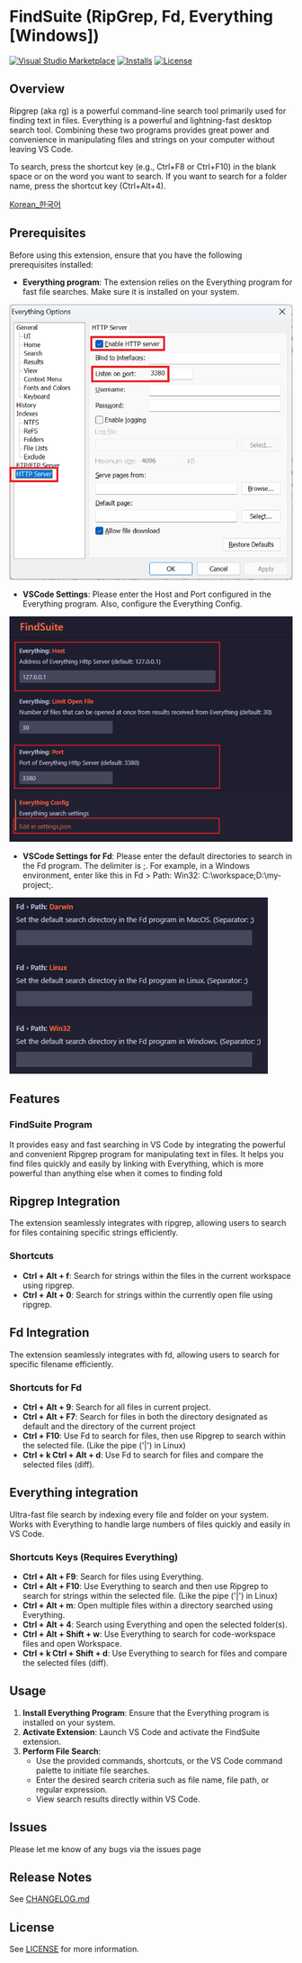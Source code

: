 # FindSuite (RipGrep, Fd, Everything [Windows])

[![Visual Studio Marketplace](https://img.shields.io/visual-studio-marketplace/v/utocode.findsuite?style=for-the-badge&label=VS%20Marketplace&logo=visual-studio-code)](https://marketplace.visualstudio.com/items?itemName=utocode.findsuite)
[![Installs](https://img.shields.io/visual-studio-marketplace/i/utocode.findsuite?style=for-the-badge)](https://marketplace.visualstudio.com/items?itemName=utocode.findsuite)
[![License](https://img.shields.io/github/license/codesuiteapp/findsuite?style=for-the-badge&logo=)](https://github.com/codesuiteapp/findsuite/blob/master/LICENSE)

## Overview

Ripgrep (aka rg) is a powerful command-line search tool primarily used for finding text in files. Everything is a powerful and lightning-fast desktop search tool. Combining these two programs provides great power and convenience in manipulating files and strings on your computer without leaving VS Code.

To search, press the shortcut key (e.g., Ctrl+F8 or Ctrl+F10) in the blank space or on the word you want to search. If you want to search for a folder name, press the shortcut key (Ctrl+Alt+4).

[Korean_한국어](README_KO.md)

## Prerequisites

Before using this extension, ensure that you have the following prerequisites installed:

- **Everything program**: The extension relies on the Everything program for fast file searches. Make sure it is installed on your system.

![Everything](images/everything1.png)

- **VSCode Settings**: Please enter the Host and Port configured in the Everything program. Also, configure the Everything Config.

![Setting](images/setting.png)

- **VSCode Settings for Fd**: Please enter the default directories to search in the Fd program. The delimiter is ;. For example, in a Windows environment, enter like this in Fd > Path: Win32: C:\workspace;D:\my-project;.

![Fd](images/fd1.png)

## Features

### FindSuite Program

It provides easy and fast searching in VS Code by integrating the powerful and convenient Ripgrep program for manipulating text in files. It helps you find files quickly and easily by linking with Everything, which is more powerful than anything else when it comes to finding fold

## Ripgrep Integration

The extension seamlessly integrates with ripgrep, allowing users to search for files containing specific strings efficiently.

### Shortcuts

- **Ctrl + Alt + f**: Search for strings within the files in the current workspace using ripgrep.
- **Ctrl + Alt + 0**: Search for strings within the currently open file using ripgrep.

## Fd Integration

The extension seamlessly integrates with fd, allowing users to search for specific filename efficiently.

### Shortcuts for Fd

- **Ctrl + Alt + 9**: Search for all files in current project.
- **Ctrl + Alt + F7**: Search for files in both the directory designated as default and the directory of the current project
- **Ctrl + F10**: Use Fd to search for files, then use Ripgrep to search within the selected file. (Like the pipe ('|') in Linux)
- **Ctrl + k Ctrl + Alt + d**: Use Fd to search for files and compare the selected files (diff).

## Everything integration

Ultra-fast file search by indexing every file and folder on your system. Works with Everything to handle large numbers of files quickly and easily in VS Code.

### Shortcuts Keys (Requires Everything)

- **Ctrl + Alt + F9**: Search for files using Everything.
- **Ctrl + Alt + F10**: Use Everything to search and then use Ripgrep to search for strings within the selected file. (Like the pipe ('|') in Linux)
- **Ctrl + Alt + m**: Open multiple files within a directory searched using Everything.
- **Ctrl + Alt + 4**: Search using Everything and open the selected folder(s).
- **Ctrl + Alt + Shift + w**: Use Everything to search for code-workspace files and open Workspace.
- **Ctrl + k Ctrl + Shift + d**: Use Everything to search for files and compare the selected files (diff).

## Usage

1. **Install Everything Program**: Ensure that the Everything program is installed on your system.
2. **Activate Extension**: Launch VS Code and activate the FindSuite extension.
3. **Perform File Search**:
   - Use the provided commands, shortcuts, or the VS Code command palette to initiate file searches.
   - Enter the desired search criteria such as file name, file path, or regular expression.
   - View search results directly within VS Code.

## Issues

Please let me know of any bugs via the issues page

## Release Notes

See [CHANGELOG.md](CHANGELOG.md)

## License

See [LICENSE](LICENSE) for more information.
